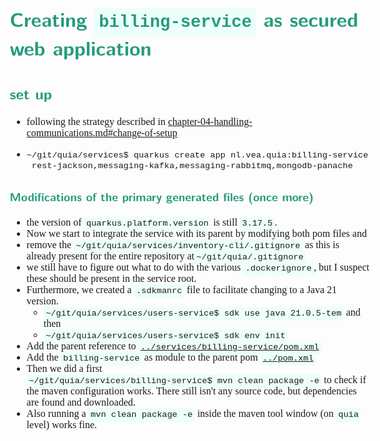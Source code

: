 <style>
body {
  font-family: Spectral, "Gentium Basic", Cardo, "Linux Libertine o", "Palatino Linotype", Cambria, serif;
  font-size: 100% !important;
  padding-right: 12%;
}
code {
	padding: 0.25em;
	
	white-space: pre;
	font-family: "Tlwg mono", Consolas, "Liberation Mono", Menlo, Courier, monospace;
	
	background-color: #ECFFFA;
	//border: 1px solid #ccc;
	//border-radius: 3px;
}

kbd {
	display: inline-block;
	padding: 3px 5px;
	font-family: "Tlwg mono", Consolas, "Liberation Mono", Menlo, Courier, monospace;
	line-height: 10px;
	color: #555;
	vertical-align: middle;
	background-color: #ECFFFA;
	border: solid 1px #ccc;
	border-bottom-color: #bbb;
	border-radius: 3px;
	box-shadow: inset 0 -1px 0 #bbb;
}

h1,h2,h3,h4,h5 {
  color: #269B7D; 
  font-family: "fira sans", "Latin Modern Sans", Calibri, "Trebuchet MS", sans-serif;
}

img {
  width: auto; 
  height: 80%;
  max-height: 100%; 
}
</style>

# Creating `billing-service` as secured web application

## set up
- following the strategy described in 
  [chapter-04-handling-communications.md#change-of-setup](chapter-04-handling-communications.md#change-of-setup)
- ```bash
  ~/git/quia/services$ quarkus create app nl.vea.quia:billing-service --no-code --extension \
   rest-jackson,messaging-kafka,messaging-rabbitmq,mongodb-panache
  ```

### Modifications of the primary generated files (once more)
- the version
  of `quarkus.platform.version` is still `3.17.5`.
- Now we start to integrate the service with its parent by modifying both pom files and
- remove the `~/git/quia/services/inventory-cli/.gitignore` as this is already present for the entire repository
  at`~/git/quia/.gitignore`
- we still have to figure out what to do with the various `.dockerignore`, but I suspect these should be present in the
  service root.
- Furthermore, we created a `.sdkmanrc` file to facilitate changing to a Java 21 version.
    - `~/git/quia/services/users-service$ sdk use java 21.0.5-tem` and then
    - `~/git/quia/services/users-service$ sdk env init`
- Add the parent reference to [`../services/billing-service/pom.xml`](../services/billing-service/pom.xml)
- Add the `billing-service` as module to the parent pom
  [`../pom.xml`](../pom.xml)
- Then we did a first `~/git/quia/services/billing-service$ mvn clean package -e` to check if the maven
  configuration works. There still isn't any source code, but dependencies are found and downloaded.
- Also running a `mvn clean package -e` inside the maven tool window (on `quia` level) works fine.